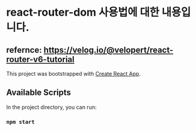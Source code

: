 # react-router-dom 사용법에 대한 내용입니다.
## refernce: https://velog.io/@velopert/react-router-v6-tutorial

This project was bootstrapped with [Create React App](https://github.com/facebook/create-react-app).

## Available Scripts

In the project directory, you can run:

### `npm start`
